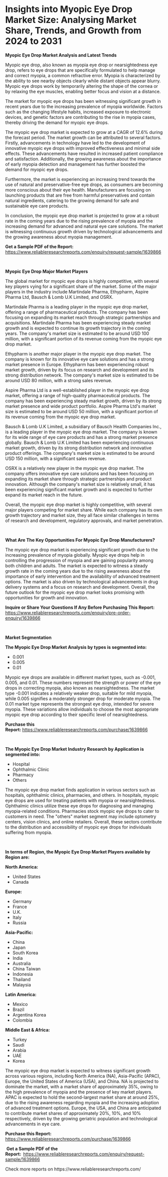 <p><h1>Insights into Myopic Eye Drop Market Size: Analysing Market Share, Trends, and Growth from 2024 to 2031</h1></p><p><strong>Myopic Eye Drop Market Analysis and Latest Trends</strong></p>
<p><p>Myopic eye drop, also known as myopia eye drop or nearsightedness eye drop, refers to eye drops that are specifically formulated to help manage and correct myopia, a common refractive error. Myopia is characterized by the ability to see nearby objects clearly while distant objects appear blurry. Myopic eye drops work by temporarily altering the shape of the cornea or by relaxing the eye muscles, enabling better focus and vision at a distance.</p><p>The market for myopic eye drops has been witnessing significant growth in recent years due to the increasing prevalence of myopia worldwide. Factors such as the changing lifestyle habits, increased exposure to electronic devices, and genetic factors are contributing to the rise in myopia cases, thereby driving the demand for myopic eye drops.</p><p>The myopic eye drop market is expected to grow at a CAGR of 12.6% during the forecast period. The market growth can be attributed to several factors. Firstly, advancements in technology have led to the development of innovative myopic eye drops with improved effectiveness and minimal side effects. These advancements have resulted in increased patient compliance and satisfaction. Additionally, the growing awareness about the importance of early myopia detection and management has further boosted the demand for myopic eye drops.</p><p>Furthermore, the market is experiencing an increasing trend towards the use of natural and preservative-free eye drops, as consumers are becoming more conscious about their eye health. Manufacturers are focusing on launching products that are free from harmful preservatives and contain natural ingredients, catering to the growing demand for safe and sustainable eye care products.</p><p>In conclusion, the myopic eye drop market is projected to grow at a robust rate in the coming years due to the rising prevalence of myopia and the increasing demand for advanced and natural eye care solutions. The market is witnessing continuous growth driven by technological advancements and the growing awareness about myopia management.</p></p>
<p><strong>Get a Sample PDF of the Report:&nbsp;</strong> <a href="https://www.reliableresearchreports.com/enquiry/request-sample/1639866">https://www.reliableresearchreports.com/enquiry/request-sample/1639866</a></p>
<p>&nbsp;</p>
<p><strong>Myopic Eye Drop Major Market Players</strong></p>
<p><p>The global market for myopic eye drops is highly competitive, with several key players vying for a significant share of the market. Some of the major players in the industry include Martindale Pharma, Ethypharm, Aspire Pharma Ltd, Bausch & Lomb U.K Limited, and OSRX.</p><p>Martindale Pharma is a leading player in the myopic eye drop market, offering a range of pharmaceutical products. The company has been focusing on expanding its market reach through strategic partnerships and acquisitions. Martindale Pharma has been experiencing steady market growth and is expected to continue its growth trajectory in the coming years. The company's market size is estimated to be around USD 100 million, with a significant portion of its revenue coming from the myopic eye drop market.</p><p>Ethypharm is another major player in the myopic eye drop market. The company is known for its innovative eye care solutions and has a strong market presence in Europe. Ethypharm has been experiencing robust market growth, driven by its focus on research and development and its strong distribution network. The company's market size is estimated to be around USD 80 million, with a strong sales revenue.</p><p>Aspire Pharma Ltd is a well-established player in the myopic eye drop market, offering a range of high-quality pharmaceutical products. The company has been experiencing steady market growth, driven by its strong market presence and wide product portfolio. Aspire Pharma Ltd's market size is estimated to be around USD 50 million, with a significant portion of its revenue coming from the myopic eye drop market.</p><p>Bausch & Lomb U.K Limited, a subsidiary of Bausch Health Companies Inc., is a leading player in the myopic eye drop market. The company is known for its wide range of eye care products and has a strong market presence globally. Bausch & Lomb U.K Limited has been experiencing continuous market growth, driven by its strong distribution network and innovative product offerings. The company's market size is estimated to be around USD 150 million, with a significant sales revenue.</p><p>OSRX is a relatively new player in the myopic eye drop market. The company offers innovative eye care solutions and has been focusing on expanding its market share through strategic partnerships and product innovation. Although the company's market size is relatively small, it has been experiencing significant market growth and is expected to further expand its market reach in the future.</p><p>Overall, the myopic eye drop market is highly competitive, with several major players competing for market share. While each company has its own growth trajectory and market size, they all face similar challenges in terms of research and development, regulatory approvals, and market penetration.</p></p>
<p>&nbsp;</p>
<p><strong>What Are The Key Opportunities For Myopic Eye Drop Manufacturers?</strong></p>
<p><p>The myopic eye drop market is experiencing significant growth due to the increasing prevalence of myopia globally. Myopic eye drops help in controlling the progression of myopia and are gaining popularity among both children and adults. The market is expected to witness a steady growth rate in the coming years due to the rising awareness about the importance of early intervention and the availability of advanced treatment options. The market is also driven by technological advancements in drug delivery systems and a focus on research and development. Overall, the future outlook for the myopic eye drop market looks promising with opportunities for growth and innovation.</p></p>
<p><strong>Inquire or Share Your Questions If Any Before Purchasing This Report:</strong> <a href="https://www.reliableresearchreports.com/enquiry/pre-order-enquiry/1639866">https://www.reliableresearchreports.com/enquiry/pre-order-enquiry/1639866</a></p>
<p>&nbsp;</p>
<p><strong>Market Segmentation</strong></p>
<p><strong>The Myopic Eye Drop Market Analysis by types is segmented into:</strong></p>
<p><ul><li>0.001</li><li>0.005</li><li>0.01</li></ul></p>
<p><p>Myopic eye drops are available in different market types, such as -0.001, 0.005, and 0.01. These numbers represent the strength or power of the eye drops in correcting myopia, also known as nearsightedness. The market type -0.001 indicates a relatively weaker drop, suitable for mild myopia, while 0.005 signifies a moderately stronger drop for moderate myopia. The 0.01 market type represents the strongest eye drop, intended for severe myopia. These variations allow individuals to choose the most appropriate myopic eye drop according to their specific level of nearsightedness.</p></p>
<p><strong>Purchase this Report:&nbsp;</strong><a href="https://www.reliableresearchreports.com/purchase/1639866">https://www.reliableresearchreports.com/purchase/1639866</a></p>
<p>&nbsp;</p>
<p><strong>The Myopic Eye Drop Market Industry Research by Application is segmented into:</strong></p>
<p><ul><li>Hospital</li><li>Ophthalmic Clinic</li><li>Pharmacy</li><li>Others</li></ul></p>
<p><p>The myopic eye drop market finds application in various sectors such as hospitals, ophthalmic clinics, pharmacies, and others. In hospitals, myopic eye drops are used for treating patients with myopia or nearsightedness. Ophthalmic clinics utilize these eye drops for diagnosing and managing myopia-related conditions. Pharmacies stock myopic eye drops to cater to customers in need. The "others" market segment may include optometry centers, vision clinics, and online retailers. Overall, these sectors contribute to the distribution and accessibility of myopic eye drops for individuals suffering from myopia.</p></p>
<p>&nbsp;</p>
<p><strong>In terms of Region, the Myopic Eye Drop Market Players available by Region are:</strong></p>
<p>
    <p> <strong> North America: </strong>
        <ul>
            <li>United States</li>
            <li>Canada</li>
        </ul>
        </p> 
    <p> <strong> Europe: </strong>
        <ul>
            <li>Germany</li>
            <li>France</li>
            <li>U.K.</li>
            <li>Italy</li>
            <li>Russia</li>
        </ul>
        </p> 
    <p> <strong> Asia-Pacific: </strong>
        <ul>
            <li>China</li>
            <li>Japan</li>
            <li>South Korea</li>
            <li>India</li>
            <li>Australia</li>
            <li>China Taiwan</li>
            <li>Indonesia</li>
            <li>Thailand</li>
            <li>Malaysia</li>
        </ul>
        </p> 
    <p> <strong> Latin America: </strong>
        <ul>
            <li>Mexico</li>
            <li>Brazil</li>
            <li>Argentina Korea</li>
            <li>Colombia</li>
        </ul>
        </p> 
    <p> <strong> Middle East & Africa: </strong>
        <ul>
            <li>Turkey</li>
            <li>Saudi</li>
            <li>Arabia</li>
            <li>UAE</li>
            <li>Korea</li>
        </ul>
    </p>
    </p>
<p><p>The myopic eye drop market is expected to witness significant growth across various regions, including North America (NA), Asia-Pacific (APAC), Europe, the United States of America (USA), and China. NA is projected to dominate the market, with a market share of approximately 35%, owing to the high prevalence of myopia and the presence of key market players. APAC is expected to hold the second-largest market share at around 25%, due to the rising awareness regarding myopia and the increasing adoption of advanced treatment options. Europe, the USA, and China are anticipated to contribute market shares of approximately 20%, 10%, and 10% respectively, driven by the growing geriatric population and technological advancements in eye care.</p></p>
<p><strong>Purchase this Report: </strong><a href="https://www.reliableresearchreports.com/purchase/1639866">https://www.reliableresearchreports.com/purchase/1639866</a></p>
<p>&nbsp;<strong>Get a Sample PDF of the Report:&nbsp;&nbsp;</strong><a href="https://www.reliableresearchreports.com/enquiry/request-sample/1639866">https://www.reliableresearchreports.com/enquiry/request-sample/1639866</a></p>
<p><strong></strong></p>
<p>Check more reports on https://www.reliableresearchreports.com/</p>